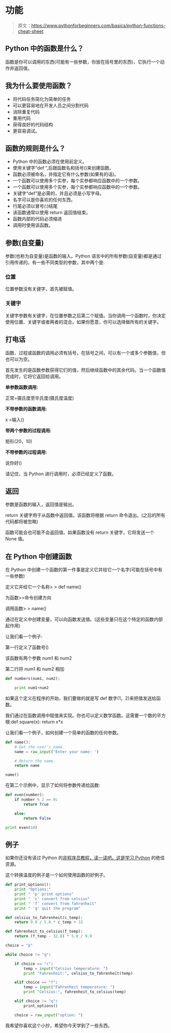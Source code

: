 # 功能

> 原文：<https://www.pythonforbeginners.com/basics/python-functions-cheat-sheet>

## Python 中的函数是什么？

函数是你可以调用的东西(可能有一些参数，你放在括号里的东西)，它执行一个动作并返回值。

## 我为什么要使用函数？

*   将代码任务简化为简单的任务
*   可以更容易地在开发人员之间分割代码
*   消除重复代码
*   重用代码
*   获得良好的代码结构
*   更容易调试。

## 函数的规则是什么？

*   Python 中的函数必须在使用前定义。
*   使用关键字“def ”,后跟函数名和括号()来创建函数。
*   函数必须被命名，并指定它有什么参数(如果有的话)。
*   一个函数可以使用多个实参，每个实参都响应函数中的一个参数。
*   一个函数可以使用多个实参，每个实参都响应函数中的一个参数。
*   关键字“def”是必需的，并且必须是小写字母。
*   名字可以是你喜欢的任何东西。
*   行尾必须以冒号(:)结尾
*   该函数通常以使用 return 返回值结束。
*   函数内部的代码必须缩进
*   调用时使用该函数。

## 参数(自变量)

参数(也称为自变量)是函数的输入。Python 语言中的所有参数(自变量)都是通过引用传递的。有一些不同类型的参数，其中两个是:

### 位置

位置参数没有关键字，首先被赋值。

### 关键字

关键字参数有关键字，在位置参数之后第二个赋值。当你调用一个函数时，你决定使用位置、关键字或者两者的混合。如果你愿意，你可以选择做所有的关键字。

## 打电话

函数、过程或函数的调用必须有括号。在括号之间，可以有一个或多个参数值，但也可以为空。

首先发生的是函数参数获得它们的值，然后继续函数中的其余代码。当一个函数值完成时，它将它返回给调用。

**单参数函数调用:**

正常=摄氏度至华氏度(摄氏度温度)

**不带参数的函数调用:**

x =输入()

**带两个参数的过程调用:**

矩形(20，10)

**不带参数的过程调用:**

说你好()

请记住，当 Python 进行调用时，必须已经定义了函数。

## 返回

参数是函数的输入，返回值是输出。

return 关键字用于从函数中返回值。该函数将根据 return 命令退出。(之后的所有代码都将被忽略)

函数可能会也可能不会返回值。如果函数没有 return 关键字，它将发送一个 None 值。

## 在 Python 中创建函数

在 Python 中创建一个函数的第一件事是定义它并给它一个名字(可能在括号中有一些参数)

定义它并给它一个名称> > def name()

为函数>>命令创建方向

调用函数> > name()

通过在定义中创建变量，可以向函数发送值。(这些变量只在这个特定的函数内部起作用)

让我们看一个例子:

第一行定义了函数号()

该函数有两个参数 num1 和 num2

第二行将 num1 和 num2 相加

```py
def numbers(num1, num2): 

    print num1+num2 
```

如果这个定义在程序的开始，我们要做的就是写 def 数字(1，2)来把值发送给函数。

我们通过在函数调用中赋值来实现。你也可以定义数学函数。这需要一个数的平方根:def square(x): return x*x

让我们看一个例子，如何创建一个简单的函数的任何参数。

```py
def name():
    # Get the user's name.
    name = raw_input('Enter your name: ') 

    # Return the name.
    return name         

name() 
```

在第二个示例中，显示了如何将参数传递给函数:

```py
def even(number):        
    if number % 2 == 0:
        return True

    else:
        return False

print even(10) 
```

## 例子

如果你还没有读过 Python 的[非程序员教程，读一读吧。这是](https://en.wikibooks.org/wiki/Non-Programmer's_Tutorial_for_Python_2.6/Defining_Functions "non-programmers")[学习 Python](https://www.pythonforbeginners.com/learn-python) 的绝佳资源。

这个转换温度的例子是一个如何使用函数的好例子。

```py
def print_options():
    print "Options:"
    print " 'p' print options"
    print " 'c' convert from celsius"
    print " 'f' convert from fahrenheit"
    print " 'q' quit the program"

def celsius_to_fahrenheit(c_temp):
    return 9.0 / 5.0 * c_temp + 32

def fahrenheit_to_celsius(f_temp):
    return (f_temp - 32.0) * 5.0 / 9.0

choice = "p"

while choice != "q":

    if choice == "c":
        temp = input("Celsius temperature: ")
        print "Fahrenheit:", celsius_to_fahrenheit(temp)

    elif choice == "f":
        temp = input("Fahrenheit temperature: ")
        print "Celsius:", fahrenheit_to_celsius(temp)

    elif choice != "q":
        print_options()

    choice = raw_input("option: ") 
```

我希望你喜欢这个小抄，希望你今天学到了一些东西。